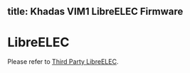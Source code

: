 title: Khadas VIM1 LibreELEC Firmware
---

# LibreELEC
Please refer to [Third Party LibreELEC](/vim1/FirmwareThirdparty.html#LibreELEC).
